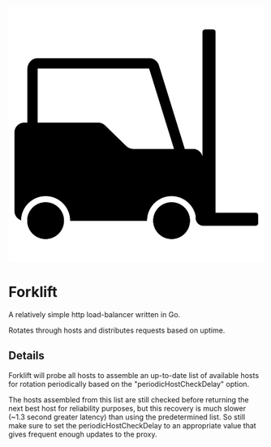 ![alt text](https://github.com/sam103114/forklift/blob/master/Forklift.png "Forklift logo")
# Forklift
A relatively simple http load-balancer written in Go.

Rotates through hosts and distributes requests based on uptime.
## Details
Forklift will probe all hosts to assemble an up-to-date list of available hosts for rotation periodically based on the "periodicHostCheckDelay" option.

The hosts assembled from this list are still checked before returning the next best host for reliability purposes, but this recovery is much slower (~1.3 second greater latency) than using the predetermined list. So still make sure to set the periodicHostCheckDelay to an appropriate value that gives frequent enough updates to the proxy.
